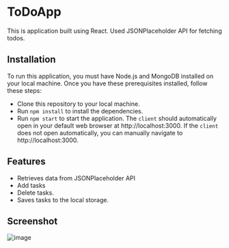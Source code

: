 
# ToDoApp

This is application built using React. Used JSONPlaceholder API for fetching todos.

## Installation

To run this application, you must have Node.js and MongoDB installed on your local machine. Once you have these prerequisites installed, follow these steps:

 - Clone this repository to your local machine.
 - Run `npm install` to install the dependencies.
 - Run `npm start` to start the application.
 The `client` should automatically open in your default web browser at http://localhost:3000. If the `client` does not open automatically, you can manually navigate to http://localhost:3000.
    
## Features

- Retrieves data from JSONPlaceholder API
- Add tasks
- Delete tasks.
- Saves tasks to the local storage.

## Screenshot

![image](https://github.com/hrithik4201/ToDoApp/assets/70754092/fe4a2eea-2823-4207-9e02-a7d40817d365)

